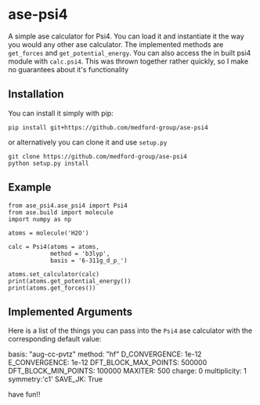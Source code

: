 # ase-psi4

A simple ase calculator for Psi4. You can load it and instantiate it the way you would any other ase calculator. The implemented methods are `get_forces` and `get_potential_energy`. You can also access the in built psi4 module with `calc.psi4`. This was thrown together rather quickly, so I make no guarantees about it's functionality

## Installation

You can install it simply with pip:

```
pip install git+https://github.com/medford-group/ase-psi4
```

or alternatively you can clone it and use `setup.py`

```
git clone https://github.com/medford-group/ase-psi4
python setup.py install
```

## Example

```
from ase_psi4.ase_psi4 import Psi4
from ase.build import molecule
import numpy as np

atoms = molecule('H2O')

calc = Psi4(atoms = atoms,
            method = 'b3lyp',
            basis = '6-311g_d_p_')

atoms.set_calculator(calc)
print(atoms.get_potential_energy())
print(atoms.get_forces())
```

## Implemented Arguments

Here is a list of the things you can pass into the `Psi4` ase calculator with the corresponding default value:

basis: "aug-cc-pvtz"
method: "hf"
D\_CONVERGENCE: 1e-12
E\_CONVERGENCE: 1e-12
DFT\_BLOCK\_MAX\_POINTS: 500000
DFT\_BLOCK\_MIN\_POINTS: 100000
MAXITER: 500
charge: 0
multiplicity: 1
symmetry:'c1'
SAVE\_JK: True


have fun!!
